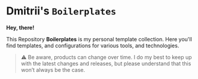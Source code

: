 # Dmitrii's `Boilerplates`

**Hey, there!**

This Repository **Boilerplates** is my personal template collection. Here you'll find templates, and configurations for various tools, and technologies.

> :warning: Be aware, products can change over time. I do my best to keep up with the latest changes and releases, but please understand that this won’t always be the case.
